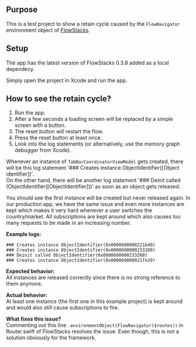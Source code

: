 ## Purpose

This is a test project to show a retain cycle caused by the `FlowNavigator` environment object of [FlowStacks](https://github.com/johnpatrickmorgan/FlowStacks).

## Setup

The app has the latest version of FlowStacks 0.3.8 added as a local dependecy. 

Simply open the project in Xcode and run the app.

## How to see the retain cycle?

1. Run the app.
2. After a few seconds a loading screen will be replaced by a simple screen with a button.
3. The reset button will restart the flow.
4. Press the reset button at least once.
5. Look into the log statements (or alternatively, use the memory graph debugger from Xcode).

Whenever an instance of `TabBarCoordinatorViewModel` gets created, there will be this log statement '### Creates instance ObjectIdentifier([Object identifier])'.\
On the other hand, there will be another log statement '### Deinit called \(ObjectIdentifier([ObjectIdentifier]))' as soon as an object gets released.

You should see the first instance will be created but never released again. In our production app, we have the same issue and even more instances are kept which makes it very hard whenever a user switches the country/market.
All subscriptions are kept around which also causes too many requests to be made in an increasing number.

__Example logs:__
```
### Creates instance ObjectIdentifier(0x0000600000221b40)
### Creates instance ObjectIdentifier(0x0000600000233280)
### Deinit called ObjectIdentifier(0x0000600000233280)
### Creates instance ObjectIdentifier(0x000060000021fe20)
```

__Expected behavior:__\
All instances are released correctly since there is no strong reference to them anymore.

__Actual behavior:__\
At least one instance (the first one in this example project) is kept around and would also still cause subscriptions to fire.

__What fixes this issue?__\
Commenting out this line `.environmentObject(FlowNavigator($routes))` in Router.swift of FlowStacks resolves the issue. Even though, this is not a solution obviously for the framework.

